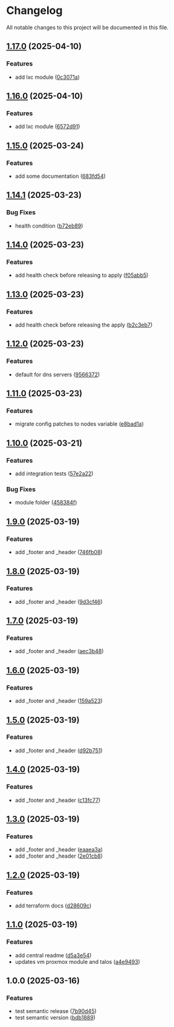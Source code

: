 # Changelog

All notable changes to this project will be documented in this file.

## [1.17.0](https://github.com/mombe090/tf-modules/compare/v1.16.0...v1.17.0) (2025-04-10)


### Features

* add lxc module ([0c3071a](https://github.com/mombe090/tf-modules/commit/0c3071a84ccee9be0bfa4081e6a2ab271534daac))

## [1.16.0](https://github.com/mombe090/tf-modules/compare/v1.15.0...v1.16.0) (2025-04-10)


### Features

* add lxc module ([6572d91](https://github.com/mombe090/tf-modules/commit/6572d9101fcb9e360616ce21920f7f440c840194))

## [1.15.0](https://github.com/mombe090/tf-modules/compare/v1.14.1...v1.15.0) (2025-03-24)


### Features

* add some documentation ([683fd54](https://github.com/mombe090/tf-modules/commit/683fd548ed2c71e89a5793d68a26275cdee13391))

## [1.14.1](https://github.com/mombe090/tf-modules/compare/v1.14.0...v1.14.1) (2025-03-23)


### Bug Fixes

* health condition ([b72eb89](https://github.com/mombe090/tf-modules/commit/b72eb89eadcbd1cd2a397b82efa75a3c4e12153f))

## [1.14.0](https://github.com/mombe090/tf-modules/compare/v1.13.0...v1.14.0) (2025-03-23)


### Features

* add health check before releasing to apply ([f05abb5](https://github.com/mombe090/tf-modules/commit/f05abb54352ea0f3c9e5f5a38827a9c0cf4baa6c))

## [1.13.0](https://github.com/mombe090/tf-modules/compare/v1.12.0...v1.13.0) (2025-03-23)


### Features

* add health check before releasing the apply ([b2c3eb7](https://github.com/mombe090/tf-modules/commit/b2c3eb7aa31eb18e16360e9c3dcba87484bc1c57))

## [1.12.0](https://github.com/mombe090/tf-modules/compare/v1.11.0...v1.12.0) (2025-03-23)


### Features

* default for dns servers ([9566372](https://github.com/mombe090/tf-modules/commit/9566372735aac25c185d63b26d5267a7bb9aca8e))

## [1.11.0](https://github.com/mombe090/tf-modules/compare/v1.10.0...v1.11.0) (2025-03-23)


### Features

* migrate config patches to nodes variable ([e8bad1a](https://github.com/mombe090/tf-modules/commit/e8bad1a16ba7dc39ec0e966ce58be36f53f7519c))

## [1.10.0](https://github.com/mombe090/tf-modules/compare/v1.9.0...v1.10.0) (2025-03-21)


### Features

* add integration tests ([57e2a22](https://github.com/mombe090/tf-modules/commit/57e2a22dc57fe5388e1c053281d75bf0874eda0c))


### Bug Fixes

* module folder ([458384f](https://github.com/mombe090/tf-modules/commit/458384fc4e32e36b6382f8cf16ce58c01f974d50))

## [1.9.0](https://github.com/mombe090/tf-modules/compare/v1.8.0...v1.9.0) (2025-03-19)


### Features

* add _footer and _header ([746fb08](https://github.com/mombe090/tf-modules/commit/746fb089be938e8731b95ca4fb82aa726b53d58f))

## [1.8.0](https://github.com/mombe090/tf-modules/compare/v1.7.0...v1.8.0) (2025-03-19)


### Features

* add _footer and _header ([9d3cf46](https://github.com/mombe090/tf-modules/commit/9d3cf463418f26a65ea74ebaff1f57b786b48fb2))

## [1.7.0](https://github.com/mombe090/tf-modules/compare/v1.6.0...v1.7.0) (2025-03-19)


### Features

* add _footer and _header ([aec3b48](https://github.com/mombe090/tf-modules/commit/aec3b4827e6556547cfdab1eb9356570cc97ae0f))

## [1.6.0](https://github.com/mombe090/tf-modules/compare/v1.5.0...v1.6.0) (2025-03-19)


### Features

* add _footer and _header ([159a523](https://github.com/mombe090/tf-modules/commit/159a523f7e5df4806e1beb5e66b8e62a7ec4895e))

## [1.5.0](https://github.com/mombe090/tf-modules/compare/v1.4.0...v1.5.0) (2025-03-19)


### Features

* add _footer and _header ([d92b751](https://github.com/mombe090/tf-modules/commit/d92b7516919ca90f25d257bc3417169cc5f144c3))

## [1.4.0](https://github.com/mombe090/tf-modules/compare/v1.3.0...v1.4.0) (2025-03-19)


### Features

* add _footer and _header ([c13fc77](https://github.com/mombe090/tf-modules/commit/c13fc77b4b3ef8bb318f2372a317708c08511bb3))

## [1.3.0](https://github.com/mombe090/tf-modules/compare/v1.2.0...v1.3.0) (2025-03-19)


### Features

* add _footer and _header ([eaaea3a](https://github.com/mombe090/tf-modules/commit/eaaea3a94450e6015aa8672b1799dae1c18b9a65))
* add _footer and _header ([2e01cb8](https://github.com/mombe090/tf-modules/commit/2e01cb8c1611899cbdbcb70ba2c50ad4029f34cc))

## [1.2.0](https://github.com/mombe090/tf-modules/compare/v1.1.0...v1.2.0) (2025-03-19)


### Features

* add terraform docs ([d28609c](https://github.com/mombe090/tf-modules/commit/d28609c5d1416effc29d3808415d13aa310b95c2))

## [1.1.0](https://github.com/mombe090/tf-modules/compare/v1.0.0...v1.1.0) (2025-03-19)


### Features

* add central readme ([d5a3e54](https://github.com/mombe090/tf-modules/commit/d5a3e543d4428ea3ecf4161525a5b61cb6f0fea2))
* updates vm proxmox module and talos ([a4e9493](https://github.com/mombe090/tf-modules/commit/a4e94933a3c6751ebc780a5bd6d75dddbe42f050))

## 1.0.0 (2025-03-16)


### Features

* test semantic release ([7b90d45](https://github.com/mombe090/tf-modules/commit/7b90d4579818d55077e52fa623e1d00bab2e0ff6))
* test semantic version ([bdb1889](https://github.com/mombe090/tf-modules/commit/bdb1889780e938042a2ab46da2cf4f2b8264a559))
